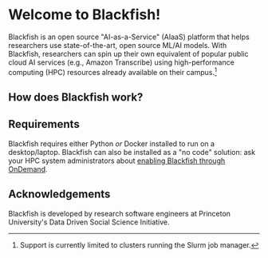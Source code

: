 # Welcome to Blackfish!
Blackfish is an open source "AI-as-a-Service" (AIaaS) platform that helps researchers
use state-of-the-art, open source ML/AI models. With Blackfish, researchers can spin up
their own equivalent of popular public cloud AI services (e.g., Amazon Transcribe) using
high-performance computing (HPC) resources already available on their campus.[^1]

## How does Blackfish work?


## Requirements
Blackfish requires either Python *or* Docker installed to run on a desktop/laptop. Blackfish
can also be installed as a "no code" solution: ask your HPC system administrators about
[enabling Blackfish through OnDemand]().

## Acknowledgements
Blackfish is developed by research software engineers at Princeton University's
Data Driven Social Science Initiative.

[^1]: Support is currently limited to clusters running the Slurm job manager.